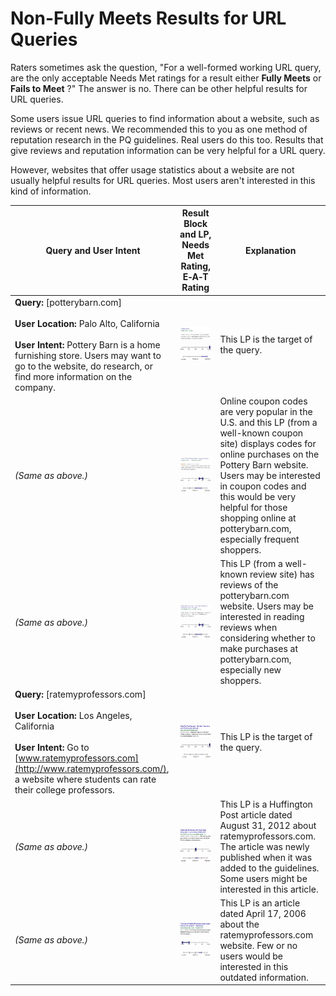 # Non-Fully Meets Results for URL Queries

Raters sometimes ask the question, "For a well-formed working URL query, are the only acceptable Needs Met ratings for a result either **Fully Meets** or **Fails to Meet** ?" The answer is no. There can be other helpful results for URL queries.

Some users issue URL queries to find information about a website, such as reviews or recent news. We recommended this to you as one method of reputation research in the PQ guidelines. Real users do this too. Results that give reviews and reputation information can be very helpful for a URL query.

However, websites that offer usage statistics about a website are not usually helpful results for URL queries. Most users aren't interested in this kind of information.

Query and User Intent|Result Block and LP, Needs Met Rating, E‑A‑T Rating|Explanation
---|---|---
**Query:** [potterybarn.com]<br><br>**User Location:** Palo Alto, California<br><br>**User Intent:** Pottery Barn is a home furnishing store. Users may want to go to the website, do research, or find more information on the company.|![](../images/img760.jpg)<br>![needs met scale - fully meets](../images/fullym.jpg)![page quality scale - high - wide range](../images/high-wide.jpg)|This LP is the target of the query.
*(Same as above.)*|![](../images/img763.jpg)<br>![needs met scale - moderately meets+ - narrow range](../images/mm+narrow.jpg)![page quality scale - medium- wide range](../images/medium-wide.jpg)|Online coupon codes are very popular in the U.S. and this LP (from a well-known coupon site) displays codes for online purchases on the Pottery Barn website. Users may be interested in coupon codes and this would be very helpful for those shopping online at potterybarn.com, especially frequent shoppers.
*(Same as above.)*|![](../images/img766.jpg)<br>![needs met scale - moderately meets+ - narrow range](../images/mm+narrow.jpg)![page quality scale - medium- wide range](../images/medium-wide.jpg)|This LP (from a well-known review site) has reviews of the potterybarn.com website. Users may be interested in reading reviews when considering whether to make purchases at potterybarn.com, especially new shoppers.
**Query:** [ratemyprofessors.com]<br><br>**User Location:** Los Angeles, California<br><br>**User Intent:** Go to [www.ratemyprofessors.com](http://www.ratemyprofessors.com/), a website where students can rate their college professors.|![](../images/img769.jpg)<br>![needs met scale - fully meets](../images/fullym.jpg)![page quality scale - high](../images/high.jpg)|This LP is the target of the query.
*(Same as above.)*|![](../images/img772.jpg)<br>![needs met scale - moderately meets](../images/mm.jpg)![page quality scale - medium - narrow range](../images/medium-narrow.jpg)|This LP is a Huffington Post article dated August 31, 2012 about ratemyprofessors.com. The article was newly published when it was added to the guidelines. Some users might be interested in this article.
*(Same as above.)*|![](../images/img775.jpg)<br>![needs met scale - fails to meet - wide range](../images/failsm-wide.jpg)![page quality scale - medium+ - narrow range](../images/medium+narrow.jpg)|This LP is an article dated April 17, 2006 about the ratemyprofessors.com website. Few or no users would be interested in this outdated information.
